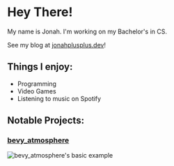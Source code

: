 # Hey There!

My name is Jonah. I'm working on my Bachelor's in CS.

See my blog at [jonahplusplus.dev](https://jonahplusplus.dev/)!

## Things I enjoy:
* Programming
* Video Games
* Listening to music on Spotify

## Notable Projects:

### [bevy_atmosphere](https://github.com/JonahPlusPlus/bevy_atmosphere)
![bevy_atmosphere's basic example](https://github.com/JonahPlusPlus/bevy_atmosphere/blob/master/examples/images/basic-example.png)
